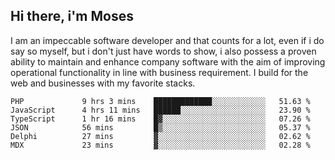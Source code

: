 ## Hi there, i'm Moses

I am an impeccable software developer and that counts for a lot, even if i do say so myself, but i don't just have words to show, i also possess a proven ability to maintain and enhance company software with the aim of improving operational functionality in line with business requirement. I build for the web and businesses with my favorite stacks.
<!--START_SECTION:waka-->

```text
PHP             9 hrs 3 mins    █████████████░░░░░░░░░░░░   51.63 %
JavaScript      4 hrs 11 mins   ██████░░░░░░░░░░░░░░░░░░░   23.90 %
TypeScript      1 hr 16 mins    █▓░░░░░░░░░░░░░░░░░░░░░░░   07.26 %
JSON            56 mins         █▒░░░░░░░░░░░░░░░░░░░░░░░   05.37 %
Delphi          27 mins         ▓░░░░░░░░░░░░░░░░░░░░░░░░   02.62 %
MDX             23 mins         ▓░░░░░░░░░░░░░░░░░░░░░░░░   02.28 %
```

<!--END_SECTION:waka-->
